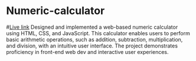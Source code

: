 # Numeric-calculator

#[Live link](https://saiamareswar.github.io/Numeric-calculator/)
Designed and implemented a web-based numeric calculator using HTML, CSS, and JavaScript. This calculator enables users to perform basic arithmetic operations, such as addition, subtraction, multiplication, and division, with an intuitive user interface. The project demonstrates proficiency in front-end web dev and interactive user experiences.
